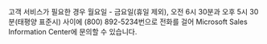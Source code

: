 고객 서비스가 필요한 경우 월요일 - 금요일(휴일 제외), 오전 6시 30분과 오후 5시 30분(태평양 표준시) 사이에 (800) 892-5234번으로 전화를 걸어 Microsoft Sales Information Center에 문의할 수 있습니다.

<!--HONumber=Oct16_HO1-->


